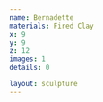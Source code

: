 ```yaml
---
name: Bernadette
materials: Fired Clay
x: 9
y: 9
z: 12
images: 1
details: 0

layout: sculpture
---
```




